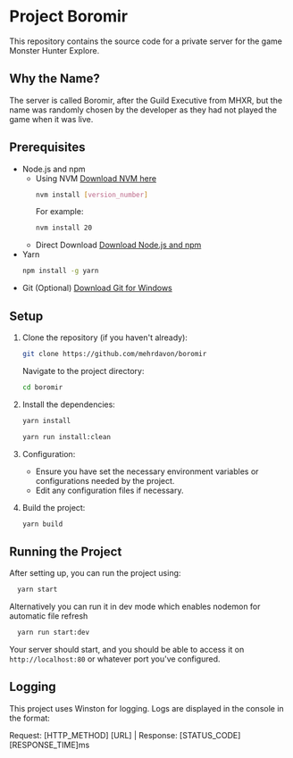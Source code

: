 # Project Boromir
This repository contains the source code for a private server for the game Monster Hunter Explore.

## Why the Name?
The server is called Boromir, after the Guild Executive from MHXR, but the name was randomly chosen by the developer as they had not played the game when it was live.

## Prerequisites

* Node.js and npm
    * Using NVM [Download NVM here](https://github.com/nvm-sh/nvm/releases/)
        ```bash
        nvm install [version_number]
        ```
        For example:
        ```bash
        nvm install 20
        ```
    * Direct Download
        [Download Node.js and npm](https://nodejs.org/)
* Yarn
    ```bash
    npm install -g yarn
    ```
* Git (Optional)
    [Download Git for Windows](https://gitforwindows.org/)

## Setup

1. Clone the repository (if you haven't already):

    ```bash
    git clone https://github.com/mehrdavon/boromir
    ```

    Navigate to the project directory:

    ```bash
    cd boromir
    ```

2. Install the dependencies:

    ```bash
    yarn install
    ```
    ```bash
    yarn run install:clean
    ```

3. Configuration:

    * Ensure you have set the necessary environment variables or configurations needed by the project.
    * Edit any configuration files if necessary.

4. Build the project:
   
    ```bash
    yarn build
    ```

## Running the Project

After setting up, you can run the project using:

  ```bash
    yarn start
  ```
Alternatively you can run it in dev mode which enables nodemon for automatic file refresh

  ```bash
    yarn run start:dev
  ```

Your server should start, and you should be able to access it on `http://localhost:80` or whatever port you've configured.

## Logging

This project uses Winston for logging. Logs are displayed in the console in the format:


Request: [HTTP_METHOD] [URL] | Response: [STATUS_CODE] [RESPONSE_TIME]ms
